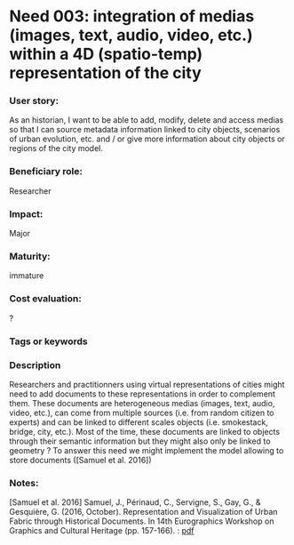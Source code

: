 

# Need 003: integration of medias (images, text, audio, video, etc.) within a 4D (spatio-temp) representation of the city

### User story:
As an historian, I want to be able to add, modify, delete and access medias so that I can source metadata information linked to city objects, scenarios of urban evolution, etc.  and / or give more information about city objects or regions of the city model.

### Beneficiary role:
Researcher

### Impact: 
Major

### Maturity:
immature

### Cost evaluation:
?

### Tags or keywords

### Description
Researchers and practitionners using virtual representations of cities might need to add documents to these representations in order to complement them. These documents are heterogeneous medias (images, text, audio, video, etc.), can come from multiple sources (i.e. from random citizen to experts) and can be linked to different scales objects (i.e. smokestack, bridge, city, etc.). Most of the time, these documents are linked to objects through their semantic information but they might also only be linked to geometry ?
To answer this need we might implement the model allowing to store documents ([Samuel et al. 2016])

### Notes:
[Samuel et al. 2016] Samuel, J., Périnaud, C., Servigne, S., Gay, G., & Gesquière, G. (2016, October). Representation and Visualization of Urban Fabric through Historical Documents. In 14th Eurographics Workshop on Graphics and Cultural Heritage (pp. 157-166). : [pdf](https://www.researchgate.net/profile/Sylvie_Servigne/publication/308416831_Representation_and_Visualization_of_Urban_Fabric_through_Historical_Documents/links/57e3d8a008ae4d15ffae8de9.pdf)
